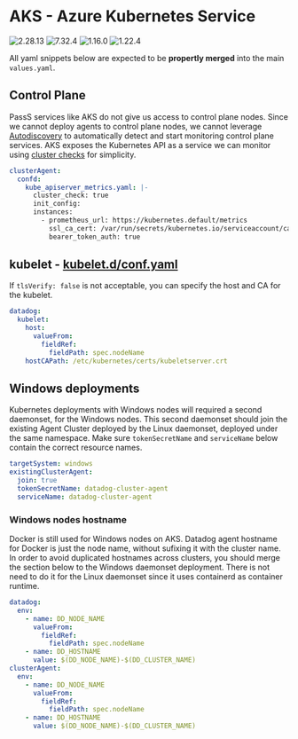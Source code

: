 # AKS - Azure Kubernetes Service

![2.28.13](https://img.shields.io/badge/Datadog%20chart-2.28.13-632ca6?labelColor=f0f0f0&logo=Helm&logoColor=0f1689)
![7.32.4](https://img.shields.io/badge/Agent-7.32.4-632ca6?&labelColor=f0f0f0&logo=Datadog&logoColor=632ca6)
![1.16.0](https://img.shields.io/badge/Cluster%20Agent-1.16.0-632ca6?labelColor=f0f0f0&logo=Datadog&logoColor=632ca6)
![1.22.4](https://img.shields.io/badge/AKS-1.22.4-0080ff?labelColor=f0f0f0&logo=Microsoft%20Azure&logoColor=0080ff)

All yaml snippets below are expected to be **propertly merged** into the main `values.yaml`.

## Control Plane

PassS services like AKS do not give us access to control plane nodes. Since we cannot deploy agents to control plane nodes, we cannot leverage [Autodiscovery](https://docs.datadoghq.com/agent/kubernetes/integrations/?tab=kubernetes) to automatically detect and start monitoring control plane services.
AKS exposes the Kubernetes API as a service we can monitor using [cluster checks](https://docs.datadoghq.com/agent/cluster_agent/clusterchecks/#static-configurations-in-files) for simplicity.

```yaml
clusterAgent:
  confd:
    kube_apiserver_metrics.yaml: |-
      cluster_check: true
      init_config:
      instances:
        - prometheus_url: https://kubernetes.default/metrics
          ssl_ca_cert: /var/run/secrets/kubernetes.io/serviceaccount/ca.crt
          bearer_token_auth: true
```

## kubelet - [kubelet.d/conf.yaml](https://github.com/DataDog/integrations-core/blob/master/kubelet/datadog_checks/kubelet/data/conf.yaml.example)

If `tlsVerify: false` is not acceptable, you can specify the host and CA for the kubelet.

```yaml
datadog:
  kubelet:
    host:
      valueFrom:
        fieldRef:
          fieldPath: spec.nodeName
    hostCAPath: /etc/kubernetes/certs/kubeletserver.crt
```

## Windows deployments

Kubernetes deployments with Windows nodes will required a second daemonset, for the Windows nodes. This second daemonset should join the existing Agent Cluster deployed by the Linux daemonset, deployed under the same namespace. Make sure `tokenSecretName` and `serviceName` below contain the correct resource names.

```yaml
targetSystem: windows
existingClusterAgent:  
  join: true
  tokenSecretName: datadog-cluster-agent
  serviceName: datadog-cluster-agent
```

### Windows nodes hostname

Docker is still used for Windows nodes on AKS. Datadog agent hostname for Docker is just the node name, without sufixing it with the cluster name. In order to avoid duplicated hostnames across clusters, you should merge the section below to the Windows daemonset deployment. There is not need to do it for the Linux daemonset since it uses containerd as container runtime.

```yaml
datadog:
  env:
    - name: DD_NODE_NAME
      valueFrom:
        fieldRef:
          fieldPath: spec.nodeName
    - name: DD_HOSTNAME
      value: $(DD_NODE_NAME)-$(DD_CLUSTER_NAME)
clusterAgent:
  env:
    - name: DD_NODE_NAME
      valueFrom:
        fieldRef:
          fieldPath: spec.nodeName
    - name: DD_HOSTNAME
      value: $(DD_NODE_NAME)-$(DD_CLUSTER_NAME)

```

